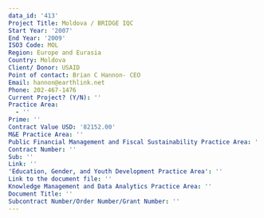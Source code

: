 ```yaml
---
data_id: '413'
Project Title: Moldova / BRIDGE IQC
Start Year: '2007'
End Year: '2009'
ISO3 Code: MOL
Region: Europe and Eurasia
Country: Moldova
Client/ Donor: USAID
Point of contact: Brian C Hannon- CEO
Email: hannon@earthlink.net
Phone: 202-467-1476
Current Project? (Y/N): ''
Practice Area:
  - ''
Prime: ''
Contract Value USD: '82152.00'
M&E Practice Area: ''
Public Financial Management and Fiscal Sustainability Practice Area: ''
Contract Number: ''
Sub: ''
Link: ''
'Education, Gender, and Youth Development Practice Area': ''
Link to the document file: ''
Knowledge Management and Data Analytics Practice Area: ''
Document Title: ''
Subcontract Number/Order Number/Grant Number: ''
---
```

